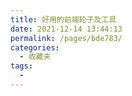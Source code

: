 ```yaml
---
title: 好用的前端轮子及工具
date: 2021-12-14 13:44:13
permalink: /pages/bde783/
categories:
  - 收藏夹
tags:
  -
---
```

